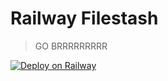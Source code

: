 # Railway Filestash

> GO BRRRRRRRRR

[![Deploy on Railway](https://railway.app/button.svg)](https://railway.app/new/template/mAle09?referralCode=85CUqK)
